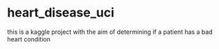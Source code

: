 # heart_disease_uci
this is a kaggle project with the aim of determining if a patient has a bad heart condition  
